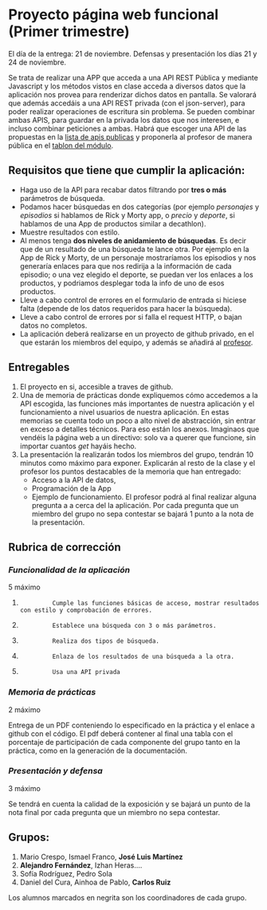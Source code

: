 # **Proyecto página web funcional (Primer trimestre)**

El día de la entrega: 21 de noviembre. Defensas y presentación los días 21 y 24 de noviembre.

Se trata de realizar una APP que acceda a una API REST Pública y mediante Javascript y los métodos vistos en clase acceda a diversos datos que la aplicación nos provea para renderizar dichos datos en pantalla.
Se valorará que además accedáis a una API REST privada (con el json-server), para poder realizar operaciones de escritura sin problema.
Se pueden combinar ambas APIS, para guardar en la privada los datos que nos interesen, e incluso combinar peticiones a ambas.
Habrá que escoger una API de las propuestas en la [lista de apis publicas](https://github.com/public-apis/public-apis) y proponerla al profesor de manera pública en el [tablon del módulo](https://classroom.google.com/c/ODEzNTU5MTAwNzky).

## **Requisitos que tiene que cumplir la aplicación:**

- Haga uso de la API para recabar datos filtrando por **tres o más** parámetros de búsqueda.
- Podamos hacer búsquedas en dos categorías (por ejemplo _personajes_ y _episodios_ si hablamos de Rick y Morty app, o _precio_ y _deporte_, si hablamos de una App de productos similar a decathlon).
- Muestre resultados con estilo.
- Al menos tenga **dos niveles de anidamiento de búsquedas**. Es decir que de un resultado de una búsqueda te lance otra. Por ejemplo en la App de Rick y Morty, de un personaje mostraríamos los episodios y nos generaría enlaces para que nos redirija a la información de cada episodio; o una vez elegido el deporte, se puedan ver los enlaces a los productos, y podriamos desplegar toda la info de uno de esos productos.
- Lleve a cabo control de errores en el formulario de entrada si hiciese falta (depende de los datos requeridos para hacer la búsqueda).
- Lleve a cabo control de errores por si falla el request HTTP, o bajan datos no completos.
- La aplicación deberá realizarse en un proyecto de github privado, en el que estarán los miembros del equipo, y además se añadirá al [profesor](https://github.com/tmartin1284/).

## **Entregables**

1. El proyecto en si, accesible a traves de github.
2. Una de memoria de prácticas donde expliquemos cómo accedemos a la API escogida, las funciones más importantes de nuestra aplicación y el funcionamiento a nivel usuarios de nuestra aplicación. En estas memorias se cuenta todo un poco a alto nivel de abstracción, sin entrar en exceso a detalles técnicos. Para eso están los anexos. Imaginaos que vendéis la página web a un directivo: solo va a querer que funcione, sin importar cuantos _get_ hayáis hecho.
3. La presentación la realizarán todos los miembros del grupo, tendrán 10 minutos como máximo para exponer. Explicarán al resto de la clase y el profesor los puntos destacables de la memoria que han entregado:
   - Acceso a la API de datos,
   - Programación de la App
   - Ejemplo de funcionamiento.
     El profesor podrá al final realizar alguna pregunta a a cerca del la aplicación. Por cada pregunta que un miembro del grupo no sepa contestar se bajará 1 punto a la nota de la presentación.

## **Rubrica de corrección**

### _Funcionalidad de la aplicación_

5 máximo

1.              Cumple las funciones básicas de acceso, mostrar resultados con estilo y comprobación de errores.
2.              Establece una búsqueda con 3 o más parámetros.
3.              Realiza dos tipos de búsqueda.
4.              Enlaza de los resultados de una búsqueda a la otra.
5.              Usa una API privada

### _Memoria de prácticas_

2 máximo

Entrega de un PDF conteniendo lo especificado en la práctica y el enlace a github con el código. El pdf deberá contener al final una tabla con el porcentaje de participación de cada componente del grupo tanto en la práctica, como en la generación de la documentación.

### _Presentación y defensa_

3 máximo

Se tendrá en cuenta la calidad de la exposición y se bajará un punto de la nota final por cada pregunta que un miembro no sepa contestar.

## **Grupos:**

1. Mario Crespo, Ismael Franco, **José Luis Martínez**
2. **Alejandro Fernández**, Izhan Heras....
3. Sofía Rodríguez, Pedro Sola
4. Daniel del Cura, Ainhoa de Pablo, **Carlos Ruiz**

Los alumnos marcados en negrita son los coordinadores de cada grupo.
